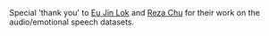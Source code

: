 Special 'thank you' to [Eu Jin Lok](https://www.kaggle.com/ejlok1/audio-emotion-part-1-explore-data) and 
[Reza Chu](https://towardsdatascience.com/speech-emotion-recognition-with-convolution-neural-network-1e6bb7130ce3)
for their work on the audio/emotional speech datasets.
